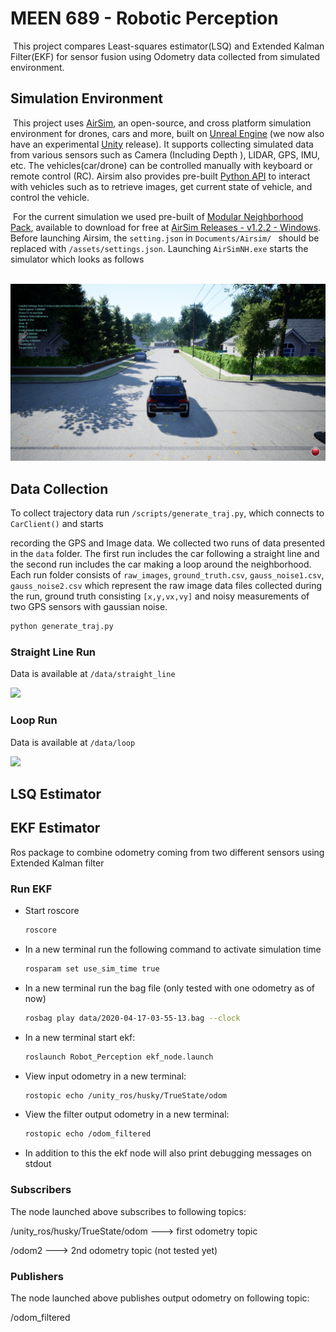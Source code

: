 # MEEN 689 - Robotic Perception

​		This project compares Least-squares estimator(LSQ) and Extended Kalman Filter(EKF) for sensor fusion using Odometry data collected from simulated environment. 

## Simulation Environment ##

​		This project uses [AirSim](https://github.com/Microsoft/AirSim), an open-source, and cross platform simulation environment for drones, cars and more, built on [Unreal Engine](https://www.unrealengine.com/) (we now also have an experimental [Unity](https://unity3d.com/) release). It supports collecting simulated data from various sensors such as Camera (Including Depth ), LIDAR, GPS, IMU, etc. The vehicles(car/drone) can be controlled manually with keyboard or remote control (RC). Airsim also provides pre-built [Python API](https://airsim-fork.readthedocs.io/en/docs/apis.html) to interact with vehicles such as to retrieve images, get current state of vehicle, and control the vehicle. 

​		For the  current simulation we used pre-built of [Modular Neighborhood Pack](https://www.unrealengine.com/marketplace/en-US/product/modular-neighborhood-pack), available to download for free at [AirSim Releases - v1.2.2 - Windows](https://github.com/microsoft/AirSim/releases/download/v1.3.0-Windows/Neighborhood.zip). Before launching Airsim, the `setting.json` in `Documents/Airsim/ ` should be replaced with `/assets/settings.json`. Launching `AirSimNH.exe` starts the simulator which looks as follows

​	![](/assets/airsim_snap.png)

## Data Collection ##

To collect trajectory data run `/scripts/generate_traj.py`, which connects to `CarClient()` and starts 

recording the GPS and Image data. We collected two runs of data presented in the `data` folder. The first run includes the car following a straight line and the second run includes the car making a loop around the neighborhood. Each run folder consists of `raw_images`, `ground_truth.csv`, `gauss_noise1.csv`, `gauss_noise2.csv` which represent the raw image data files collected during the run, ground truth consisting `[x,y,vx,vy]` and noisy measurements of two GPS sensors with gaussian noise. 

```sh
python generate_traj.py
```

### Straight Line Run ###

Data is available at `/data/straight_line`

![](/assets/straight_line.gif)

### Loop Run ###

Data is available at `/data/loop`

![](/assets/loop.gif)

## LSQ Estimator ##

## EKF Estimator ##

Ros package to combine odometry coming from two different sensors using Extended Kalman filter

### Run EKF ###

- Start roscore
     ```sh
    roscore
    ```
- In a new terminal run the following command to activate simulation time
    ```sh
    rosparam set use_sim_time true
    ```

- In a new terminal run the bag file (only tested with one odometry as of now)
    ```sh
    rosbag play data/2020-04-17-03-55-13.bag --clock
    ```
- In a new terminal start ekf:
    ```sh
    roslaunch Robot_Perception ekf_node.launch
    ```

- View input odometry in a new terminal:
   ```sh
   rostopic echo /unity_ros/husky/TrueState/odom
   ````

- View the filter output odometry in a new terminal:
   ```sh
   rostopic echo /odom_filtered
   ````

- In addition to this the ekf node will also print debugging messages on stdout
### Subscribers
The node launched above subscribes to following topics:

/unity_ros/husky/TrueState/odom  --->  first odometry topic

/odom2  ---> 2nd odometry topic (not tested yet)

### Publishers
The node launched above publishes output odometry on following topic:

/odom_filtered